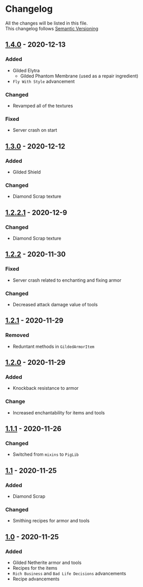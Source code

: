 # Changelog
All the changes will be listed in this file.  
This changelog follows [Semantic Versioning](https://semver.org/)

## [1.4.0](https://github.com/scaldings/gilded-netherite-fabric/releases/tag/1.4.0) - 2020-12-13
### Added
- Gilded Elytra
  - Gilded Phantom Membrane (used as a repair ingredient)
- `Fly With Style` advancement
### Changed
- Revamped all of the textures
### Fixed
- Server crash on start

## [1.3.0](https://github.com/scaldings/gilded-netherite-fabric/releases/tag/1.3.0) - 2020-12-12
### Added
- Gilded Shield
### Changed 
- Diamond Scrap texture

## [1.2.2.1](https://github.com/scaldings/gilded-netherite-fabric/releases/tag/1.2.2.1) - 2020-12-9
### Changed
- Diamond Scrap texture

## [1.2.2](https://github.com/scaldings/gilded-netherite-fabric/releases/tag/1.2.2) - 2020-11-30
### Fixed
- Server crash related to enchanting and fixing armor
### Changed
- Decreased attack damage value of tools

## [1.2.1](https://github.com/scaldings/gilded-netherite-fabric/releases/tag/1.2.1) - 2020-11-29
### Removed
- Reduntant methods in `GildedArmorItem`

## [1.2.0](https://github.com/scaldings/gilded-netherite-fabric/releases/tag/1.2.0) - 2020-11-29
### Added  
- Knockback resistance to armor
### Change
- Increased enchantability for items and tools

## [1.1.1](https://github.com/scaldings/gilded-netherite-fabric/releases/tag/1.1.1) - 2020-11-26  
### Changed
- Switched from `mixins` to `PigLib`

## [1.1](https://github.com/scaldings/gilded-netherite-fabric/releases/tag/1.1) - 2020-11-25
### Added
- Diamond Scrap
### Changed
- Smithing recipes for armor and tools

## [1.0](https://github.com/scaldings/gilded-netherite-fabric/releases/tag/1.0) - 2020-11-25
### Added
- Gilded Netherite armor and tools
- Recipes for the items
- `Rich Business` and `Bad Life Decisions` advancements
- Recipe advancements
